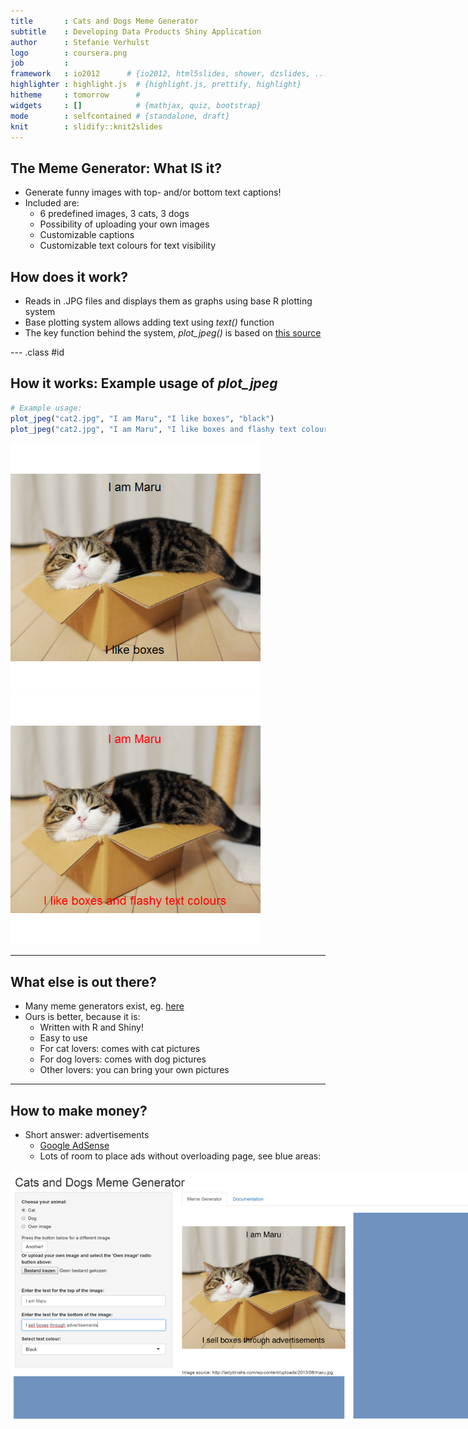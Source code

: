 ```yaml
---
title       : Cats and Dogs Meme Generator
subtitle    : Developing Data Products Shiny Application
author      : Stefanie Verhulst
logo        : coursera.png
job         : 
framework   : io2012      # {io2012, html5slides, shower, dzslides, ...}
highlighter : highlight.js  # {highlight.js, prettify, highlight}
hitheme     : tomorrow      # 
widgets     : []            # {mathjax, quiz, bootstrap}
mode        : selfcontained # {standalone, draft}
knit        : slidify::knit2slides
---
```

<style>
aside.gdbar img {
  width: 154px; 
  height: 24px; 
  right: 0;
  left: 8px;
  top: 22px;
  margin: 15px 15px;
}
  .title-slide {
     background-color: #9db2ca; 
   }
  .title-slide hgroup > h1{
     color: #2b3d50 ;
}
  .title-slide hgroup > h1, 
  .title-slide hgroup > h2 {
     color: #2b3d50 ;
}
  slide:not(.segue) h2{color: #2b3d50}
</style>
<!-- Limit image width and height -->
<style type='text/css'>
img {
    max-height: 400px;
    max-width: 800px;
}
</style>

<!-- Center image on slide -->
<script src="http://ajax.aspnetcdn.com/ajax/jQuery/jquery-1.7.min.js"></script>
<script type='text/javascript'>
$(function() {
    $("p:has(img)").addClass('centered');
});
</script>
<style>
em {
  font-style: italic
}
</style>

## The Meme Generator: What IS it?

* Generate funny images with top- and/or bottom text captions!
* Included are:
     * 6 predefined images, 3 cats, 3 dogs
     * Possibility of uploading your own images
     * Customizable captions
     * Customizable text colours for text visibility
     
## How does it work?
* Reads in .JPG files and displays them as graphs using base R plotting system
* Base plotting system allows adding text using *text()* function
* The key function behind the system, *plot_jpeg()* is based on [this source](http://stackoverflow.com/questions/9543343/plot-a-jpg-image-using-base-graphics-in-r)

--- .class #id 

## How it works: Example usage of *plot_jpeg*




```r
# Example usage:
plot_jpeg("cat2.jpg", "I am Maru", "I like boxes", "black")
plot_jpeg("cat2.jpg", "I am Maru", "I like boxes and flashy text colours", "red")
```

![plot of chunk unnamed-chunk-2](assets/fig/unnamed-chunk-2-1.png) ![plot of chunk unnamed-chunk-2](assets/fig/unnamed-chunk-2-2.png) 

---

## What else is out there?

* Many meme generators exist, eg. [here](https://imgflip.com/memegenerator)
* Ours is better, because it is:
     * Written with R and Shiny!
     * Easy to use
     * For cat lovers: comes with cat pictures
     * For dog lovers: comes with dog pictures
     * Other lovers: you can bring your own pictures

---

## How to make money?

* Short answer: advertisements
     * [Google AdSense](https://www.google.com/adsense/start/#?modal_active=none)
     * Lots of room to place ads without overloading page, see blue areas:
     
![width](adRoom.png)
     





